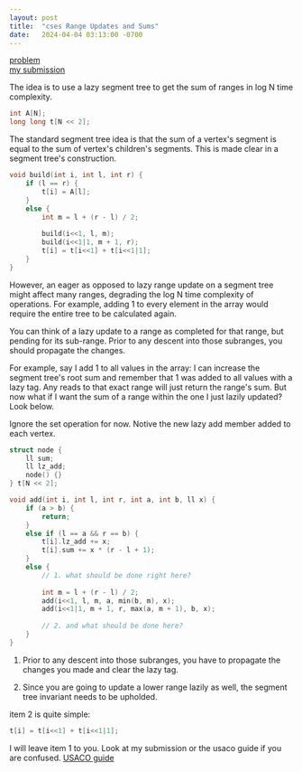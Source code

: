 ```yaml
---
layout: post
title:  "cses Range Updates and Sums"
date:   2024-04-04 03:13:00 -0700
---
```

[problem](https://cses.fi/problemset/task/1735/)  
[my submission](https://cses.fi/paste/4f4b13d8100becce8830e1/)  

The idea is to use a lazy segment tree to get the sum of ranges in log N time complexity.

```c++
int A[N];
long long t[N << 2];
```
The standard segment tree idea is that the sum of a vertex's segment is equal to the sum of vertex's children's segments.
This is made clear in a segment tree's construction.
```c++
void build(int i, int l, int r) {
	if (l == r) {
		t[i] = A[l];
	}
	else {
		int m = l + (r - l) / 2;
		
		build(i<<1, l, m);
		build(i<<1|1, m + 1, r);
		t[i] = t[i<<1] + t[i<<1|1];
	}
}
```

However, an eager as opposed to lazy range update on a segment tree might affect many ranges, degrading the log N time complexity of operations.
For example, adding 1 to every element in the array would require the entire tree to be calculated again.  

You can think of a lazy update to a range as completed for that range, but pending for its sub-range. Prior to any descent into those subranges,
you should propagate the changes.  

For example, say I add 1 to all values in the array: I can increase the segment tree's root sum and remember that 1 was added to all values with a lazy tag.
Any reads to that exact range will just return the range's sum. But now what if I want the sum of a range within the one I just lazily updated? Look below.

Ignore the set operation for now. Notive the new lazy add member added to each vertex.
```c++
struct node {
	ll sum;
	ll lz_add;
	node() {}
} t[N << 2];
```

```c++
void add(int i, int l, int r, int a, int b, ll x) {
	if (a > b) {
		return;
	}
	else if (l == a && r == b) {
		t[i].lz_add += x;
		t[i].sum += x * (r - l + 1);
	}
	else {
		// 1. what should be done right here?
		
		int m = l + (r - l) / 2;
		add(i<<1, l, m, a, min(b, m), x);
		add(i<<1|1, m + 1, r, max(a, m + 1), b, x);
		
		// 2. and what should be done here?
	}
}
```

1. Prior to any descent into those subranges, you have to propagate the changes you made and clear the lazy tag.  

2. Since you are going to update a lower range lazily as well, the segment tree invariant needs to be upholded.  

item 2 is quite simple:
```c++
t[i] = t[i<<1] + t[i<<1|1];
```

I will leave item 1 to you. Look at my submission or the usaco guide if you are confused.
[USACO guide](https://usaco.guide/plat/RURQ)
